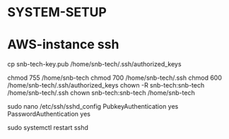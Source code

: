 # SYSTEM-SETUP 

# AWS-instance ssh

cp snb-tech-key.pub   /home/snb-tech/.ssh/authorized_keys

chmod 755 /home/snb-tech
chmod 700 /home/snb-tech/.ssh
chmod 600 /home/snb-tech/.ssh/authorized_keys
chown -R snb-tech:snb-tech /home/snb-tech/.ssh
chown snb-tech:snb-tech /home/snb-tech


sudo nano /etc/ssh/sshd_config
PubkeyAuthentication yes
PasswordAuthentication yes

sudo systemctl restart sshd
